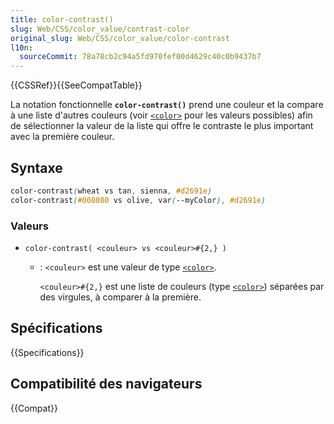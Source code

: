 ```yaml
---
title: color-contrast()
slug: Web/CSS/color_value/contrast-color
original_slug: Web/CSS/color_value/color-contrast
l10n:
  sourceCommit: 78a78cb2c94a5fd970fef00d4629c40c0b9437b7
---
```


{{CSSRef}}{{SeeCompatTable}}

La notation fonctionnelle **`color-contrast()`** prend une couleur et la compare à une liste d'autres couleurs (voir [`<color>`](/fr/docs/Web/CSS/color_value) pour les valeurs possibles) afin de sélectionner la valeur de la liste qui offre le contraste le plus important avec la première couleur.

## Syntaxe

```css
color-contrast(wheat vs tan, sienna, #d2691e)
color-contrast(#008080 vs olive, var(--myColor), #d2691e)
```

### Valeurs

- `color-contrast( <couleur> vs <couleur>#{2,} )`

  - : `<couleur>` est une valeur de type [`<color>`](/fr/docs/Web/CSS/color_value).

    `<couleur>#{2,}` est une liste de couleurs (type [`<color>`](/fr/docs/Web/CSS/color_value)) séparées par des virgules, à comparer à la première.

## Spécifications

{{Specifications}}

## Compatibilité des navigateurs

{{Compat}}
